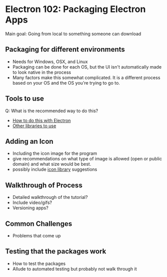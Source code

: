 # Electron 102: Packaging Electron Apps

Main goal: Going from local to something someone can download

## Packaging for different environments
- Needs for Windows, OSX, and Linux
- Packaging can be done for each OS, but the UI isn't automatically made to look native in the process
- Many factors make this somewhat complicated. It is a different process based on your OS and the OS you're trying to go to.

## Tools to use
Q: What is the recommended way to do this?
- [How to do this with Electron](https://github.com/electron/electron/blob/master/docs/tutorial/application-packaging.md)
- [Other libraries to use](https://github.com/electron-userland/electron-packager)

## Adding an Icon
- Including the icon image for the program
- give recommendations on what type of image is allowed (open or public domain) and what size would be best.
- possibly include [icon library](https://useiconic.com/open) suggestions

## Walkthrough of Process
- Detailed walkthrough of the tutorial?
- Include video/gifs?
- Versioning apps?

## Common Challenges
- Problems that come up

## Testing that the packages work
- How to test the packages
- Allude to automated testing but probably not walk through it
